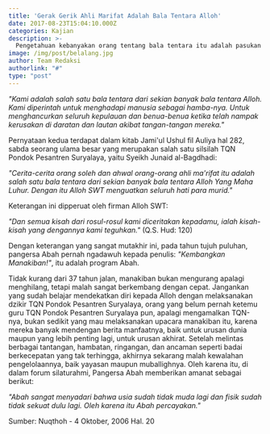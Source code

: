 ```yaml
---
title: 'Gerak Gerik Ahli Marifat Adalah Bala Tentara Alloh'
date: 2017-08-23T15:04:10.000Z
categories: Kajian
description: >-
  Pengetahuan kebanyakan orang tentang bala tentara itu adalah pasukan manusia saja. Padahal pasukan belalang pun di dalam salah satu keterangan dinyatakan:
image: /img/post/belalang.jpg
author: Team Redaksi
authorlink: "#"
type: "post"
---
```



_"Kami adalah salah satu bala tentara dari sekian banyak bala tentara Alloh. Kami diperintah untuk menghadapi manusia sebagai hamba-nya. Untuk menghancurkan seluruh kepulauan dan benua-benua ketika telah nampak kerusakan di daratan dan lautan akibat tangan-tangan mereka."_ 

Pernyataan kedua terdapat dalam kitab  Jami'ul Ushul fil Auliya hal 282, sabda seorang ulama besar yang merupakan salah satu silsilah TQN Pondok Pesantren Suryalaya, yaitu Syeikh Junaid al-Bagdhadi:

_"Cerita-cerita orang soleh dan ahwal orang-orang ahli ma'rifat itu adalah salah satu bala tentara dari sekian banyak bala tentara Alloh Yang Maha Luhur. Dengan itu Alloh SWT menguatkan seluruh hati para murid."_

Keterangan ini dipperuat oleh firman Alloh SWT:

_"Dan semua kisah dari rosul-rosul kami diceritakan kepadamu, ialah kisah-kisah yang dengannya kami teguhkan."_ (Q.S. Hud: 120)

Dengan keterangan yang sangat mutakhir ini, pada tahun tujuh puluhan, pangersa Abah pernah ngadawuh kepada penulis: *"Kembangkan Manakiban!"*, itu adalah program Abah.

Tidak kurang dari 37 tahun jalan, manakiban bukan mengurang apalagi menghilang, tetapi malah sangat berkembang dengan cepat. Jangankan yang sudah belajar mendekatkan diri kepada Alloh dengan melaksanakan dzikir TQN Pondok Pesantren Suryalaya, orang yang belum pernah ketemu guru TQN Pondok Pesantren Suryalaya pun, apalagi mengamalkan TQN-nya, bukan sedikit yang mau melaksanakan upacara manakiban itu, karena mereka banyak mendengan berita manfaatnya, baik untuk urusan dunia maupun yang lebih penting lagi, untuk urusan akhirat. Setelah melintas berbagai tantangan, hambatan, ringangan, dan ancaman seperti badai berkecepatan yang tak terhingga, akhirnya sekarang malah kewalahan pengelolaannya, baik yayasan maupun muballighnya. Oleh karena itu, di dalam forum silaturahmi, Pangersa Abah memberikan amanat sebagai berikut:

*"Abah sangat menyadari bahwa usia sudah tidak muda lagi dan fisik sudah tidak sekuat dulu lagi. Oleh karena itu Abah percayakan."*

Sumber: Nuqthoh - 4 Oktober, 2006 Hal. 20

